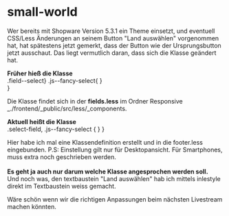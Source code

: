 # small-world
Wer bereits mit Shopware Version 5.3.1 ein Theme einsetzt, und eventuell CSS/Less Änderungen an seinem Button "Land auswählen" vorgenommen hat, hat spätestens jetzt gemerkt, dass der Button wie der Ursprungsbutton jetzt ausschaut.
Das liegt vermutlich daran, dass sich die Klasse geändert hat.
 
**Früher hieß die Klasse**</br>
   .field--select}
     .js--fancy-select{
     }   
  }

Die Klasse findet sich in der **fields.less** im Ordner Responsive _./frontend/_public/src/less/_components.
 
**Aktuell heißt die Klasse**</br>
.select-field,
    .js--fancy-select {
    }
}

Hier habe ich mal eine Klassendefinition erstellt und in die footer.less eingebunden. 
P.S: Einstellung gilt nur für Desktopansicht. Für Smartphones, muss extra noch geschrieben werden. </br> </br>
**Es geht ja auch nur darum welche Klasse angesprochen werden soll.**
</br> Und noch was, den textbaustein "Land auswählen" hab ich mittels inlestyle direkt im Textbaustein weiss gemacht. 

Wäre schön wenn wir die richtigen Anpassungen beim nächsten Livestream machen könnten.
